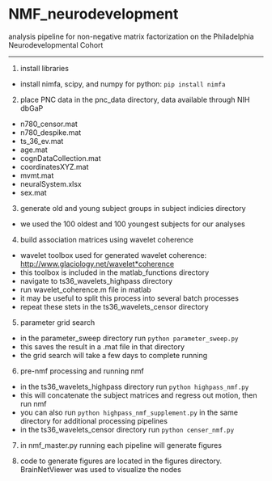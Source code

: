 # NMF_neurodevelopment
analysis pipeline for non-negative matrix factorization on the Philadelphia Neurodevelopmental Cohort

- - - -

1. install libraries
  * install nimfa, scipy, and numpy for python: `pip install nimfa`

2. place PNC data in the pnc_data directory, data available through NIH dbGaP
  *	n780_censor.mat
  *	n780_despike.mat
  *	ts_36_ev.mat
  *	age.mat
  *	cognDataCollection.mat
  *	coordinatesXYZ.mat
  *	mvmt.mat
  *	neuralSystem.xlsx
  *	sex.mat

3. generate old and young subject groups in subject indicies directory
  *	we used the 100 oldest and 100 youngest subjects for our analyses

4. build association matrices using wavelet coherence
  *	wavelet toolbox used for generated wavelet coherence: <http://www.glaciology.net/wavelet*coherence>
  *	this toolbox is included in the matlab_functions directory
  * navigate to ts36_wavelets_highpass directory
  *	run wavelet_coherence.m file in matlab
  *	it may be useful to split this process into several batch processes
  *	repeat these stets in the ts36_wavelets_censor directory

5. parameter grid search
  * in the parameter_sweep directory run `python parameter_sweep.py`
  *	this saves the result in a .mat file in that directory
  *	the grid search will take a few days to complete running

6. pre-nmf processing and running nmf
  *	in the ts36_wavelets_highpass directory run `python highpass_nmf.py`
  *	this will concatenate the subject matrices and regress out motion, then run nmf
  *	you can also run `python highpass_nmf_supplement.py` in the same directory for additional processing pipelines
  * in the ts36_wavelets_censor directory run `python censer_nmf.py`

7. in nmf_master.py running each pipeline will generate figures

8. code to generate figures are located in the figures directory. BrainNetViewer was used to visualize the nodes 

